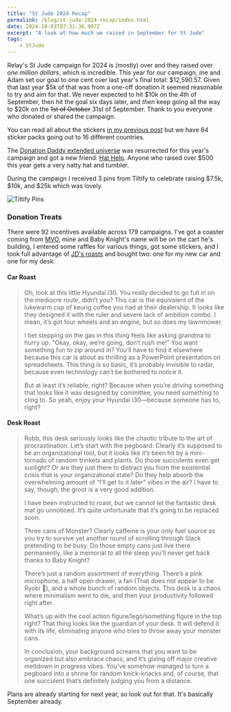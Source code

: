```yaml
---
title: "St Jude 2024 Recap"
permalink: /blog/st-jude-2024-recap/index.html
date: 2024-10-03T07:31:36.907Z
excerpt: "A look at how much we raised in September for St Jude"
tags:
    - StJude
---
```


Relay's St Jude campaign for 2024 is (mostly) over and they raised over _one million dollars_, which is incredible. This year for our campaign, me and Adam set our goal to one cent over last year's final total: $12,590.57. Given that last year $5k of that was from a one-off donation it seemed reasonable to try and aim for that. We never expected to hit $10k on the 4th of September, then hit the goal six days later, and _then_ keep going all the way to $20k on the ~~1st of October~~ 31st of September. Thank to you everyone who donated or shared the campaign.

You can read all about the stickers [in my previous post](https://rknight.me/blog/st-jude-2024/) but we have 84 sticker packs going out to 16 different countries. 

The [Donation Daddy extended universe](https://donationdaddy.rknight.me) was resurrected for this year's campaign and got a new friend: [Hat Help](https://hathelp.rknight.me). Anyone who raised over $500 this year gets a very natty hat and tumbler.

During the campaign I received 3 pins from Tiltify to celebrate raising $7.5k, $10k, and $25k which was lovely.

![Tiltify Pins](https://cdn.rknight.me/site/tiltify-pins.jpg)

### Donation Treats

There were 92 incentives available across 179 campaigns. I've got a coaster coming from [MVO](https://mvo.live), mine and Baby Knight's name will be on the cart he's building, I entered some raffles for various things, got some stickers, and I took full advantage of [JD's roasts](https://tiltify.com/@jd-burch/jd-burch-for-st-judes-2024?origin=dashboard) and bought two: one for my new car and one for my desk.
#### Car Roast

> Oh, look at this little Hyundai i30. You really decided to go full in on the mediocre route, didn’t you? This car is the equivalent of the lukewarm cup of keurig coffee you had at their dealership. It looks like they designed it with the ruler and severe lack of ambition combo. I mean, it’s got four wheels and an engine, but so does my lawnmower. 
>
> I bet stepping on the gas in this thing feels like asking grandma to hurry up. "Okay, okay, we’re going, don’t rush me!” You want something fun to zip around in? You’ll have to find it elsewhere because this car is about as thrilling as a PowerPoint presentation on spreadsheets. This thing is so basic, it’s probably invisible to radar, because even technology can’t be bothered to notice it. 
> 
> But at least it’s reliable, right? Because when you’re driving something that looks like it was designed by committee, you need something to cling to. So yeah, enjoy your Hyundai i30—because someone has to, right?

#### Desk Roast

> Robb, this desk seriously looks like the chaotic tribute to the art of procrastination. Let’s start with the pegboard: Clearly it’s supposed to be an organizational tool, but it looks like it’s been hit by a mini-tornado of random trinkets and plants. Do those succulents even get sunlight? Or are they just there to distract you from the existential crisis that is your organizational state? Do they help absorb the overwhelming amount of “I’ll get to it later” vibes in the air? I have to say, though, the groot is a very good addition.
> 
> I have been instructed to roast, but we cannot let the fantastic desk mat go unnoticed. It’s quite unfortunate that it’s going to be replaced soon. 
> 
> Three cans of Monster? Clearly caffeine is your only fuel source as you try to survive yet another round of scrolling through Slack pretending to be busy. Do those empty cans just live there permanently, like a memorial to all the sleep you’ll never get back thanks to Baby Knight? 
> 
> There’s just a random assortment of everything. There’s a pink microphone, a half open drawer, a fan (That does not appear to be Ryobi 👀), and a whole bunch of random objects. This desk is a chaos where minimalism went to die, and then your productivity followed right after. 
> 
> What’s up with the cool action figure/lego/something figure in the top right? That thing looks like the guardian of your desk. It will defend it with its life, eliminating anyone who tries to throw away your monster cans. 
> 
> In conclusion, your background screams that you want to be organized but also embrace chaos, and it’s giving off major creative meltdown in progress vibes. You’ve somehow managed to turn a pegboard into a shrine for random knick-knacks and, of course, that one succulent that’s definitely judging you from a distance.

Plans are already starting for next year, so look out for that. It's basically September already.